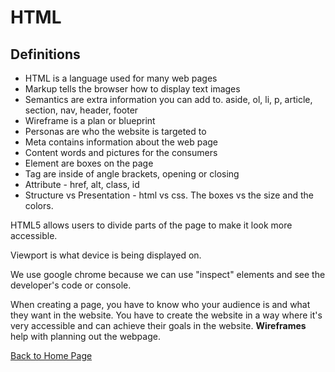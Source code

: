 # HTML

## Definitions

- HTML is a language used for many web pages
- Markup tells the browser how to display text images
- Semantics are extra information you can add to. aside, ol, li, p, article, section, nav, header, footer
- Wireframe is a plan or blueprint
- Personas are who the website is targeted to
- Meta contains information about the web page
- Content words and pictures for the consumers
- Element are boxes on the page
- Tag are inside of angle brackets, opening or closing 
- Attribute - href, alt, class, id
- Structure vs Presentation - html vs css. The boxes vs the size and the colors.

HTML5 allows users to divide parts of the page to make it look more accessible. 

Viewport is what device is being displayed on.

We use google chrome because we can use "inspect" elements and see the developer's code or console.

When creating a page, you have to know who your audience is and what they want in the website. You have to create the website in a way where it's very accessible and can achieve their goals in the website. **Wireframes** help with planning out the webpage. 

[Back to Home Page](README.md)